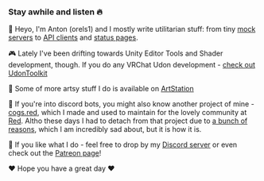### Stay awhile and listen 🔥

<!--
**orels1/orels1** is a ✨ _special_ ✨ repository because its `README.md` (this file) appears on your GitHub profile.

Here are some ideas to get you started:

- 🔭 I’m currently working on ...
- 🌱 I’m currently learning ...
- 👯 I’m looking to collaborate on ...
- 🤔 I’m looking for help with ...
- 💬 Ask me about ...
- 📫 How to reach me: ...
- 😄 Pronouns: ...
- ⚡ Fun fact: ...
-->



👋 Heyo, I'm Anton (orels1) and I mostly write utilitarian stuff: from tiny [mock servers](https://github.com/orels1/puremock) to [API clients](https://github.com/orels1/rawger) and [status pages](https://orels1/statusreport).

🎮 Lately I've been drifting towards Unity Editor Tools and Shader development, though. If you do any VRChat Udon development - [check out UdonToolkit](https://github.com/orels1/UdonToolkit)

🎨 Some of more artsy stuff I do is available on [ArtStation](https://www.artstation.com/orels1)

🤖 If you're into discord bots, you might also know another project of mine - [cogs.red](https://cogs.red), which I made and used to maintain for the lovely community at [Red](https://github.com/Cog-Creators/Red-DiscordBot). Altho these days I had to detach from that project due to [a bunch of reasons](https://orels.sh/whats-up-with-cogs-red), which I am incredibly sad about, but it is how it is.

💬 If you like what I do - feel free to drop by my [Discord server](https://discord.com/invite/fR869XP) or even check out the [Patreon page](https://patreon.com/orels1)!

❤ Hope you have a great day ❤
